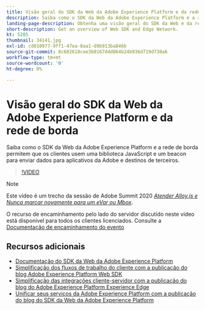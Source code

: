 ```yaml
---
title: Visão geral do SDK da Web da Adobe Experience Platform e da rede de borda
description: Saiba como o SDK da Web da Adobe Experience Platform e a rede de borda permitem que os clientes usem uma biblioteca JavaScript e um beacon para enviar dados para aplicativos da Adobe e destinos de terceiros.
landing-page-description: Obtenha uma visão geral do SDK da Web e da rede de borda.
short-description: Get an overview of Web SDK and Edge Network.
kt: 5205
thumbnail: 34141.jpg
exl-id: cd010977-9ff1-47ea-8aa1-d9b913ba846b
source-git-commit: 8c602618cee3b0167d4d864b24b936d719d730a6
workflow-type: tm+mt
source-wordcount: '0'
ht-degree: 0%

---
```


# Visão geral do SDK da Web da Adobe Experience Platform e da rede de borda

Saiba como o SDK da Web da Adobe Experience Platform e a rede de borda permitem que os clientes usem uma biblioteca JavaScript e um beacon para enviar dados para aplicativos da Adobe e destinos de terceiros.

>[!VIDEO](https://video.tv.adobe.com/v/34141?quality=12&learn=on)

>[!NOTE]
>
>Este vídeo é um trecho da sessão de Adobe Summit 2020 *[Atender Alloy.js e Nunca marcar novamente para um eVar ou Mbox](https://business.adobe.com/summit/2020/with-alloy-js-never-tag-for-an-evar-or-mbox-again.html)*.
>
>O recurso de encaminhamento pelo lado do servidor discutido neste vídeo está disponível para todos os clientes licenciados. Consulte a [Documentação de encaminhamento do evento](https://experienceleague.adobe.com/docs/experience-platform/tags/event-forwarding/overview.html)

## Recursos adicionais

* [Documentação do SDK da Web da Adobe Experience Platform](https://experienceleague.adobe.com/docs/experience-platform/edge/home.html?lang=pt-BR)
* [Simplificação dos fluxos de trabalho do cliente com a publicação do blog Adobe Experience Platform Web SDK](https://medium.com/adobetech/simplifying-customer-workflows-with-adobe-experience-platform-web-sdk-4e54fe134f4a)
* [Simplificação das integrações cliente-servidor com a publicação do blog do Adobe Experience Platform Experience Edge](https://medium.com/adobetech/streamlining-client-server-integrations-with-adobe-experience-platform-experience-edge-1caaef887172)
* [Unificar seus serviços da Adobe Experience Platform com a publicação do blog do SDK da Web da Adobe Experience Platform](https://medium.com/adobetech/unify-your-adobe-experience-platform-services-with-adobe-experience-platform-web-sdk-75cf6851a9fc)
